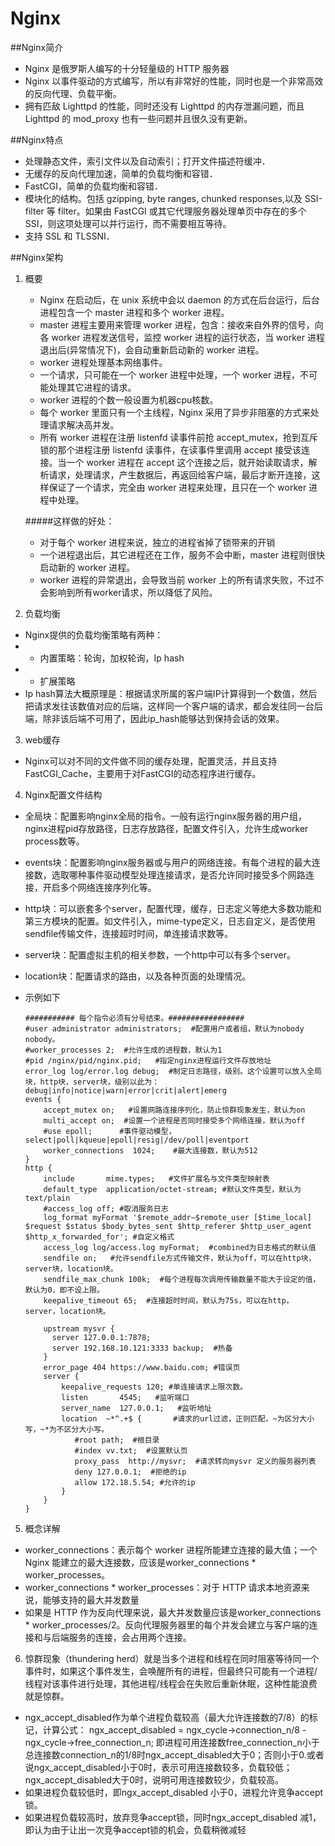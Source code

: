 ﻿# Nginx

##Nginx简介
- Nginx 是俄罗斯人编写的十分轻量级的 HTTP 服务器
- Nginx 以事件驱动的方式编写，所以有非常好的性能，同时也是一个非常高效的反向代理、负载平衡。
- 拥有匹敌 Lighttpd 的性能，同时还没有 Lighttpd 的内存泄漏问题，而且 Lighttpd 的 mod_proxy 也有一些问题并且很久没有更新。

##Nginx特点
- 处理静态文件，索引文件以及自动索引；打开文件描述符缓冲．
- 无缓存的反向代理加速，简单的负载均衡和容错．
- FastCGI，简单的负载均衡和容错．
- 模块化的结构。包括 gzipping, byte ranges, chunked responses,以及 SSI-filter 等 filter。如果由 FastCGI 或其它代理服务器处理单页中存在的多个 SSI，则这项处理可以并行运行，而不需要相互等待。
- 支持 SSL 和 TLSSNI．

##Nginx架构
1. 概要
    - Nginx 在启动后，在 unix 系统中会以 daemon 的方式在后台运行，后台进程包含一个 master 进程和多个 worker 进程。
    - master 进程主要用来管理 worker 进程，包含：接收来自外界的信号，向各 worker 进程发送信号，监控 worker 进程的运行状态，当 worker 进程退出后(异常情况下)，会自动重新启动新的 worker 进程。
    -  worker 进程处理基本网络事件。
    -  一个请求，只可能在一个 worker 进程中处理，一个 worker 进程，不可能处理其它进程的请求。
    -  worker 进程的个数一般设置为机器cpu核数。
    -  每个 worker 里面只有一个主线程，Nginx 采用了异步非阻塞的方式来处理请求解决高并发。
    -  所有 worker 进程在注册 listenfd 读事件前抢 accept_mutex，抢到互斥锁的那个进程注册 listenfd 读事件，在读事件里调用 accept 接受该连接。当一个 worker 进程在 accept 这个连接之后，就开始读取请求，解析请求，处理请求，产生数据后，再返回给客户端，最后才断开连接，这样保证了一个请求，完全由 worker 进程来处理，且只在一个 worker 进程中处理。

    #####这样做的好处：
    - 对于每个 worker 进程来说，独立的进程省掉了锁带来的开销
    - 一个进程退出后，其它进程还在工作，服务不会中断，master 进程则很快启动新的 worker 进程。
    - worker 进程的异常退出，会导致当前 worker 上的所有请求失败，不过不会影响到所有worker请求，所以降低了风险。
2. 负载均衡
- Nginx提供的负载均衡策略有两种：
- - 内置策略：轮询，加权轮询，Ip hash
- - 扩展策略
- Ip hash算法大概原理是：根据请求所属的客户端IP计算得到一个数值，然后把请求发往该数值对应的后端，这样同一个客户端的请求，都会发往同一台后端，除非该后端不可用了，因此ip_hash能够达到保持会话的效果。
3. web缓存
- Nginx可以对不同的文件做不同的缓存处理，配置灵活，并且支持FastCGI_Cache，主要用于对FastCGI的动态程序进行缓存。
4. Nginx配置文件结构
- 全局块：配置影响nginx全局的指令。一般有运行nginx服务器的用户组，nginx进程pid存放路径，日志存放路径，配置文件引入，允许生成worker process数等。
- events块：配置影响nginx服务器或与用户的网络连接。有每个进程的最大连接数，选取哪种事件驱动模型处理连接请求，是否允许同时接受多个网路连接，开启多个网络连接序列化等。
- http块：可以嵌套多个server，配置代理，缓存，日志定义等绝大多数功能和第三方模块的配置。如文件引入，mime-type定义，日志自定义，是否使用sendfile传输文件，连接超时时间，单连接请求数等。
- server块：配置虚拟主机的相关参数，一个http中可以有多个server。
- location块：配置请求的路由，以及各种页面的处理情况。
- 示例如下

    ```
    ########### 每个指令必须有分号结束。#################
    #user administrator administrators;  #配置用户或者组，默认为nobody nobody。
    #worker_processes 2;  #允许生成的进程数，默认为1
    #pid /nginx/pid/nginx.pid;   #指定nginx进程运行文件存放地址
    error_log log/error.log debug;  #制定日志路径，级别。这个设置可以放入全局块，http块，server块，级别以此为：debug|info|notice|warn|error|crit|alert|emerg
    events {
        accept_mutex on;   #设置网路连接序列化，防止惊群现象发生，默认为on
        multi_accept on;  #设置一个进程是否同时接受多个网络连接，默认为off
        #use epoll;      #事件驱动模型，select|poll|kqueue|epoll|resig|/dev/poll|eventport
        worker_connections  1024;    #最大连接数，默认为512
    }
    http {
        include       mime.types;   #文件扩展名与文件类型映射表
        default_type  application/octet-stream; #默认文件类型，默认为text/plain
        #access_log off; #取消服务日志    
        log_format myFormat '$remote_addr–$remote_user [$time_local] $request $status $body_bytes_sent $http_referer $http_user_agent $http_x_forwarded_for'; #自定义格式
        access_log log/access.log myFormat;  #combined为日志格式的默认值
        sendfile on;   #允许sendfile方式传输文件，默认为off，可以在http块，server块，location块。
        sendfile_max_chunk 100k;  #每个进程每次调用传输数量不能大于设定的值，默认为0，即不设上限。
        keepalive_timeout 65;  #连接超时时间，默认为75s，可以在http，server，location块。
    
        upstream mysvr {   
          server 127.0.0.1:7878;
          server 192.168.10.121:3333 backup;  #热备
        }
        error_page 404 https://www.baidu.com; #错误页
        server {
            keepalive_requests 120; #单连接请求上限次数。
            listen       4545;   #监听端口
            server_name  127.0.0.1;   #监听地址       
            location  ~*^.+$ {       #请求的url过滤，正则匹配，~为区分大小写，~*为不区分大小写。
               #root path;  #根目录
               #index vv.txt;  #设置默认页
               proxy_pass  http://mysvr;  #请求转向mysvr 定义的服务器列表
               deny 127.0.0.1;  #拒绝的ip
               allow 172.18.5.54; #允许的ip           
            } 
        }
    }
    ```

5. 概念详解
- worker_connections：表示每个 worker 进程所能建立连接的最大值；一个 Nginx 能建立的最大连接数，应该是worker_connections * worker_processes。
- worker_connections * worker_processes：对于 HTTP 请求本地资源来说，能够支持的最大并发数量
- 如果是 HTTP 作为反向代理来说，最大并发数量应该是worker_connections * worker_processes/2。反向代理服务器里的每个并发会建立与客户端的连接和与后端服务的连接，会占用两个连接。
6. 惊群现象（thundering herd）就是当多个进程和线程在同时阻塞等待同一个事件时，如果这个事件发生，会唤醒所有的进程，但最终只可能有一个进程/线程对该事件进行处理，其他进程/线程会在失败后重新休眠，这种性能浪费就是惊群。
- ngx_accept_disabled作为单个进程负载较高（最大允许连接数的7/8）的标记，计算公式：
ngx_accept_disabled = ngx_cycle->connection_n/8 - ngx_cycle->free_connection_n;
即进程可用连接数free_connection_n小于总连接数connection_n的1/8时ngx_accept_disabled大于0；否则小于0.或者说ngx_accept_disabled小于0时，表示可用连接数较多，负载较低；ngx_accept_disabled大于0时，说明可用连接数较少，负载较高。
- 如果进程负载较低时，即ngx_accept_disabled 小于0，进程允许竞争accept锁。
- 如果进程负载较高时，放弃竞争accept锁，同时ngx_accept_disabled 减1，即认为由于让出一次竞争accept锁的机会，负载稍微减轻










